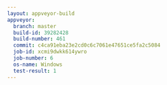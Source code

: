 ```yaml
---
layout: appveyor-build
appveyor:
  branch: master
  build-id: 39282428
  build-number: 461
  commit: c4ca91eba23e2cd0c6c7061e47651ce5fa2c5084
  job-id: xcmi9dwkk614ywro
  job-number: 6
  os-name: Windows
  test-result: 1
---
```


